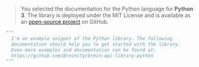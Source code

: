 <blockquote class="lang-specific python">
<p>You selected the documentation for the Python language for <b>Python 3</b>.
The library is deployed under the MIT License and is available as an <a href="https://github.com/Breinify/brein-api-library-python">open-source project</a>
on GitHub.</p>
</blockquote>

>
```python
"""
  I'm an example snippet of the Python library. The following
  documentation should help you to get started with the library.
  Even more examples and documentation can be found at:
  https://github.com/Breinify/brein-api-library-python
"""
```
